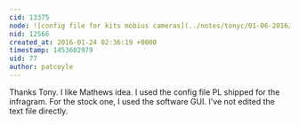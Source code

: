```yaml
---
cid: 13375
node: ![config file for kits mobius cameras](../notes/tonyc/01-06-2016/config-file-for-kits-mobius-cameras)
nid: 12566
created_at: 2016-01-24 02:36:19 +0000
timestamp: 1453602979
uid: 77
author: patcoyle
---
```


Thanks Tony. I like Mathews idea. I used the config file PL shipped for the infragram. For the stock one, I used the software GUI. I've not edited the text file directly.